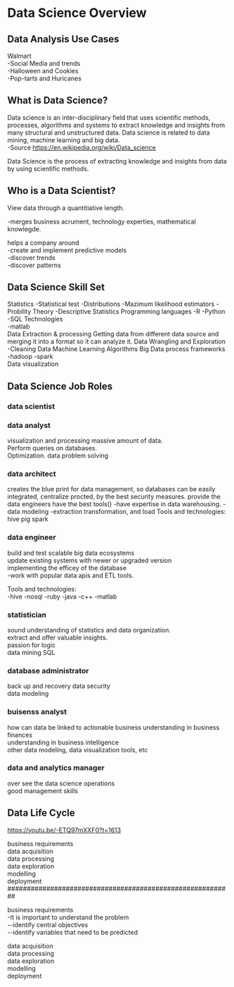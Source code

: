 # Data Science Overview    

## Data Analysis Use Cases
Walmart  
-Social Media and trends  
-Halloween and Cookies  
-Pop-tarts and Huricanes  

## What is Data Science?    
Data science is an inter-disciplinary field that uses scientific methods, processes, algorithms and systems to extract knowledge and insights from many structural and unstructured data. Data science is related to data mining, machine learning and big data.  
-Source https://en.wikipedia.org/wiki/Data_science

Data Science is the process of extracting knowledge and insights from data by using scientific methods.
 
## Who is a Data Scientist? 
View data through a quantitiative length.

-merges business acrument, technology experties, mathematical knowlegde. 

helps a company around  
-create and implement predictive models  
-discover trends  
-discover patterns    

## Data Science Skill Set 
Statistics 
    -Statistical test 
    -Distributions
    -Mazimum likelihood estimators
    -Probility Theory
    -Descriptive Statistics
Programming languages 
    -R
    -Python
    -SQL
Technologies   
    -matlab  
Data Extraction & processing
    Getting data from different data source and merging it into a format so it can analyze it. 
Data Wrangling and Exploration  
    -Cleaning Data
Machine Learning Algorithms
Big Data process frameworks
    -hadoop
    -spark  
Data visualization  
   
## Data Science Job Roles      
### data scientist  
### data analyst  
visualization and processing massive amount of data.  
Perform queries on databases.  
Optimization. data problem solving  

### data architect
creates the blue print for data management, so databases can be easily integrated, centralize  procted, by the best security measures.
provide the data engineers have the best tools()
-have expertise in data warehousing.
-data modeling
-extraction transformation, and load
Tools and technologies:  
    hive
    pig
    spark

### data engineer
build and test scalable big data ecosystems  
update existing systems with newer or upgraded version   
implementing the efficey of the database   
-work with popular data apis and ETL tools.  

Tools and technologies:  
-hive
-nosql
-ruby
-java
-c++
-matlab

### statistician
sound understanding of statistics and data organization.  
extract and offer valuable insights.  
passion for logic  
data mining 
SQL


### database administrator

back up and recovery
data security  
data modeling  

### buisenss analyst  
how can data be linked to actionable business 
understanding in business finances  
understanding in business intelligence  
other data modeling, data visualization tools, etc  

### data and analytics manager
over see the data science operations  
good management skills  

## Data Life Cycle    
https://youtu.be/-ETQ97mXXF0?t=1613  

business requirements  
data acquisition  
data processing  
data exploration  
modelling  
deployment  
##########################################################  


business requirements  
-It is important to understand the problem  
--identify central objectives  
--identify variables that need to be predicted  

data acquisition  
data processing  
data exploration  
modelling  
deployment  

